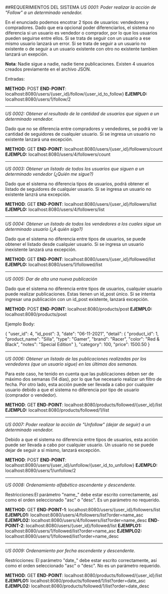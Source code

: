 ##REQUERIMIENTOS DEL SISTEMA
*US 0001: Poder realizar la acción de "Follow"  a un determinado vendedor.*

En el enunciado podemos encotrar 2 tipos de usuarios: vendedores y compradores. Dado que era opcional poder diferenciarlos, el sistema no diferencia si un usuario es vendedor o comprador, por lo que los usuarios pueden seguirse entre ellos. Si se trata de seguir con un usuario a ese mismo usuario lanzará un error. Si se trata de seguir a un usuario no existente o de seguir a un usuario existente con otro no existente tambien lanzará un exepción.

__Nota__: Nadie sigue a nadie, nadie tiene publicaciones. Existen 4 usuarios creados previamente en el archivo JSON.

Entradas:

**METHOD**: POST
**END**-**POINT**: localhost:8080/users/{user_id}/follow/{user_id_to_follow}
**EJEMPLO:** localhost:8080/users/1/follow/2


------------


*US 0002: Obtener el resultado de la cantidad de usuarios que siguen a un determinado vendedor.*

Dado que no se diferencia entre compradores y vendedores, se podrá ver la cantidad de seguidores de cualquier usuario. Si se ingresa un usuario no existente lanzará una excepción.


**METHOD**: GET
**END**-**POINT**: localhost:8080/users/{user_id}/followers/count
**EJEMPLO:** localhost:8080/users/4/followers/count

------------



*US 0003: Obtener un listado de todos los usuarios que siguen a un determinado vendedor (¿Quién me sigue?)*

Dado que el sistema no diferencia tipos de usuarios, podrá obtener el listado de seguidores de cualquier usuario. Si se ingresa un usuario no existente lanzrá una excepción.

**METHOD**: GET
**END**-**POINT**: localhost:8080/users/{user_id}/followers/list
**EJEMPLO:** localhost:8080/users/4/followers/list


------------


*US 0004: Obtener un listado de todos los vendedores a los cuales sigue un determinado usuario (¿A quién sigo?)*


Dado que el sistema no diferencia entre tipos de usuarios, se puede obtener el listado desde cualquier usuario. Si se ingresa un usuario inexistente lanzará una excepción.


**METHOD**: GET
**END**-**POINT**: localhost:8080/users/{user_id}/followed/list
**EJEMPLO:** localhost:8080/users/1/followed/list


------------


*US 0005: Dar de alta una nueva publicación*

Dado que el sistema no diferencia entre tipos de usuarios, cualquier usuario puede realizar publicaciones. Estas tienen un id_post único. Si se intenta ingresar una publicación con un id_post existente, lanzará excepción.

**METHOD**: POST
**END**-**POINT**: localhost:8080/products/post
**EJEMPLO:** localhost:8080/products/post

Ejemplo Body:

{
"user_id": 4,
"id_post": 3,
"date": "06-11-2021",
"detail": {
"product_id": 1,
"product_name": "Silla",
"type": "Gamer",
"brand": "Racer",
"color": "Red & Black",
"notes": "Special Edition"
},
"category": 100,
"price": 1500.50
}


------------


*US 0006: Obtener un listado de las publicaciones realizadas por los vendedores (que un usuario sigue) en las últimas dos semanas.*

Para este caso, he tenido en cuenta que las publicaciones deben ser de máximo dos semanas (14 días), por lo que fue necesario realizar un filtro de fecha. Por otro lado, esta acción puede ser llevada a cabo por cualquier usuario debido a que el sistema no diferencia por tipo de usuario (comprador o vendedor).

**METHOD**: GET
**END**-**POINT**: localhost:8080/products/followed/{user_id}/list
**EJEMPLO:** localhost:8080/products/followed/1/list


------------


*US 0007: Poder realizar la acción de "Unfollow" (dejar de seguir) a un determinado vendedor.*

Debido a que el sistema no diferencia entre tipos de usuarios, esta acción puede ser llevada a cabo por cualquier usuario. Un usuario no se puede dejar de seguir a sí mismo, lanzará excepción.

**METHOD**: POST
**END**-**POINT**: localhost:8080/users/{user_id}/unfollow/{user_id_to_unfollow}
**EJEMPLO:** localhost:8080/users/1/unfollow/2


------------


*US 0008: Ordenamiento alfabético ascendente y descendente.*

Restricciones:El parámetro "name_" debe estar escrito correctamente, así como el orden seleccionado "asc" o "desc". Es un parámetro no requerido.

**METHOD**: GET
**END**-**POINT-1**: localhost:8080/users/{user_id}/followers/list
**EJEMPLO1:** localhost:8080/users/4/followers/list?order=name_asc
**EJEMPLO2:** localhost:8080/users/4/followers/list?order=name_desc
**END**-**POINT-2**: localhost:8080/users/{user_id}/followed/list
**EJEMPLO1:** localhost:8080/users/1/followed/list?order=name_asc
**EJEMPLO2:** localhost:8080/users/1/followed/list?order=name_desc


------------


*US 0009: Ordenamiento por fecha ascendente y descendente.*

Restricciones: El parámetro "date_" debe estar escrito correctamente, así como el orden seleccionado "asc" o "desc". No es un parámetro requerido.

**METHOD**: GET
**END**-**POINT**: localhost:8080/products/followed/{user_id}/list
**EJEMPLO1:** localhost:8080/products/followed/1/list?order=date_asc
**EJEMPLO2:** localhost:8080/products/followed/1/list?order=date_desc